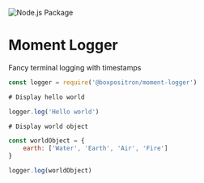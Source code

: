 ![Node.js Package](https://github.com/boxpositron/moment-logger/workflows/Node.js%20Package/badge.svg)

# Moment Logger
Fancy terminal logging with timestamps

```js
const logger = require('@boxpositron/moment-logger')

# Display hello world

logger.log('Hello world')

# Display world object

const worldObject = {
    earth: ['Water', 'Earth', 'Air', 'Fire']
}

logger.log(worldObject)

```

